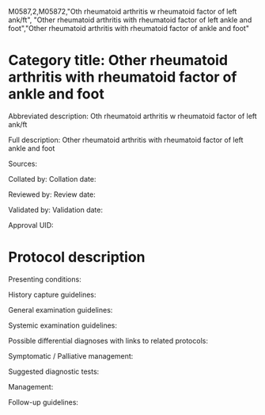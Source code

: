 M0587,2,M05872,"Oth rheumatoid arthritis w rheumatoid factor of left ank/ft", "Other rheumatoid arthritis with rheumatoid factor of left ankle and foot","Other rheumatoid arthritis with rheumatoid factor of ankle and foot"
# Category title: Other rheumatoid arthritis with rheumatoid factor of ankle and foot

Abbreviated description: Oth rheumatoid arthritis w rheumatoid factor of left ank/ft

Full description: Other rheumatoid arthritis with rheumatoid factor of left ankle and foot

Sources:

Collated by:
Collation date:

Reviewed by:
Review date:

Validated by:
Validation date:

Approval UID:

# Protocol description

Presenting conditions:

History capture guidelines:

General examination guidelines:

Systemic examination guidelines:

Possible differential diagnoses with links to related protocols:

Symptomatic / Palliative management:

Suggested diagnostic tests:

Management:

Follow-up guidelines:
